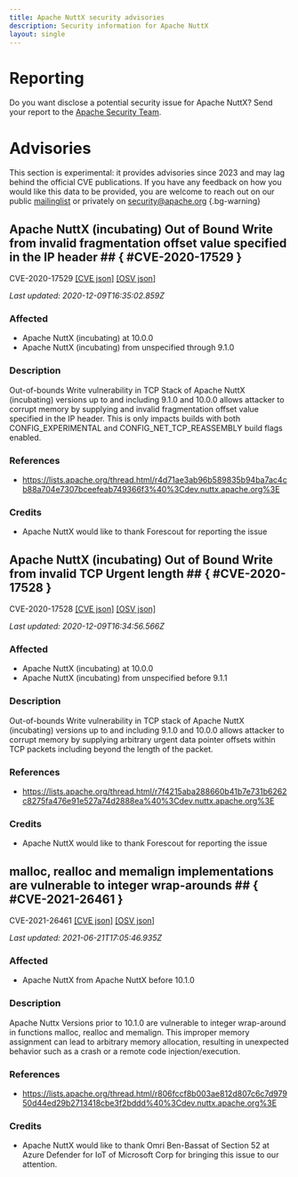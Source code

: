 ```yaml
---
title: Apache NuttX security advisories
description: Security information for Apache NuttX
layout: single
---
```


# Reporting

Do you want disclose a potential security issue for Apache NuttX? Send your report to the [Apache Security Team](mailto:security@apache.org).

# Advisories

This section is experimental: it provides advisories since 2023 and may lag behind the official CVE publications. If you have any feedback on how you would like this data to be provided, you are welcome to reach out on our public [mailinglist](/mailinglist) or privately on [security@apache.org](mailto:security@apache.org)
{.bg-warning}

## Apache NuttX (incubating) Out of Bound Write from invalid fragmentation offset value specified in the IP header ## { #CVE-2020-17529 }

CVE-2020-17529 [\[CVE json\]](./CVE-2020-17529.cve.json) [\[OSV json\]](./CVE-2020-17529.osv.json)



_Last updated: 2020-12-09T16:35:02.859Z_

### Affected

* Apache NuttX (incubating) at 10.0.0
* Apache NuttX (incubating) from unspecified through 9.1.0


### Description

Out-of-bounds Write vulnerability in TCP Stack of Apache NuttX (incubating) versions up to and including 9.1.0 and 10.0.0 allows attacker to corrupt memory by supplying and invalid fragmentation offset value specified in the IP header.  This is only impacts builds with both CONFIG_EXPERIMENTAL  and CONFIG_NET_TCP_REASSEMBLY build flags enabled.

### References
* https://lists.apache.org/thread.html/r4d71ae3ab96b589835b94ba7ac4cb88a704e7307bceefeab749366f3%40%3Cdev.nuttx.apache.org%3E


### Credits
* Apache NuttX would like to thank Forescout for reporting the issue


## Apache NuttX (incubating) Out of Bound Write from invalid TCP Urgent length ## { #CVE-2020-17528 }

CVE-2020-17528 [\[CVE json\]](./CVE-2020-17528.cve.json) [\[OSV json\]](./CVE-2020-17528.osv.json)



_Last updated: 2020-12-09T16:34:56.566Z_

### Affected

* Apache NuttX (incubating) at 10.0.0
* Apache NuttX (incubating) from unspecified before 9.1.1


### Description

Out-of-bounds Write vulnerability in TCP stack of Apache NuttX (incubating) versions up to and including 9.1.0 and 10.0.0 allows attacker to corrupt memory by supplying arbitrary urgent data pointer offsets within TCP packets including beyond the length of the packet.

### References
* https://lists.apache.org/thread.html/r7f4215aba288660b41b7e731b6262c8275fa476e91e527a74d2888ea%40%3Cdev.nuttx.apache.org%3E


### Credits
* Apache NuttX would like to thank Forescout for reporting the issue


## malloc, realloc and memalign implementations are vulnerable to integer wrap-arounds ## { #CVE-2021-26461 }

CVE-2021-26461 [\[CVE json\]](./CVE-2021-26461.cve.json) [\[OSV json\]](./CVE-2021-26461.osv.json)



_Last updated: 2021-06-21T17:05:46.935Z_

### Affected

* Apache NuttX from Apache NuttX before 10.1.0


### Description

Apache Nuttx Versions prior to 10.1.0 are vulnerable to integer wrap-around in functions malloc, realloc and memalign. This improper memory assignment can lead to arbitrary memory allocation, resulting in unexpected behavior such as a crash or a remote code injection/execution. 

### References
* https://lists.apache.org/thread.html/r806fccf8b003ae812d807c6c7d97950d44ed29b2713418cbe3f2bddd%40%3Cdev.nuttx.apache.org%3E


### Credits
* Apache NuttX would like to thank Omri Ben-Bassat of Section 52 at Azure Defender for IoT of Microsoft Corp for bringing this issue to our attention.
